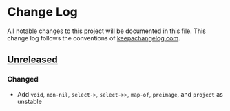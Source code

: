 # Change Log

All notable changes to this project will be documented in this file. This
change log follows the conventions of [keepachangelog.com].

## [Unreleased]

### Changed

- Add `void`, `non-nil`, `select->`, `select->>`, `map-of`, `preimage`, and
  `project` as unstable

[Unreleased]: https://github.com/codebrutale/pandoras/HEAD
[keepachangelog.com]: http://keepachangelog.com/
